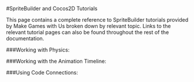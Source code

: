 #SpriteBuilder and Cocos2D Tutorials

This page contains a complete reference to SpriteBuilder tutorials provided by Make Games with Us broken down by relevant topic.  Links to the relevant tutorial pages can also be found throughout the rest of the documentation.



###Working with Physics:



###Working with the Animation Timeline:



###Using Code Connections:


